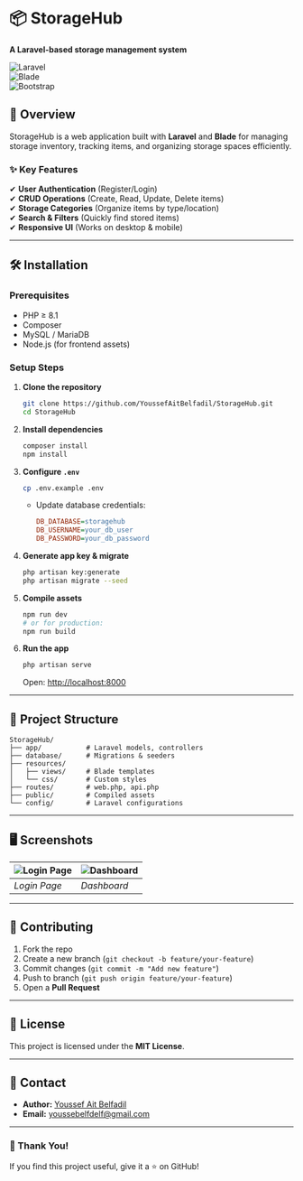 # **📦 StorageHub**  
**A Laravel-based storage management system**  

![Laravel](https://img.shields.io/badge/Laravel-FF2D20?style=for-the-badge&logo=laravel&logoColor=white)  
![Blade](https://img.shields.io/badge/Blade-FF2D20?style=for-the-badge&logo=laravel&logoColor=white)  
![Bootstrap](https://img.shields.io/badge/Bootstrap-563D7C?style=for-the-badge&logo=bootstrap&logoColor=white)  

## **📌 Overview**  
StorageHub is a web application built with **Laravel** and **Blade** for managing storage inventory, tracking items, and organizing storage spaces efficiently.  

### **✨ Key Features**  
✔ **User Authentication** (Register/Login)  
✔ **CRUD Operations** (Create, Read, Update, Delete items)  
✔ **Storage Categories** (Organize items by type/location)  
✔ **Search & Filters** (Quickly find stored items)  
✔ **Responsive UI** (Works on desktop & mobile)  

---

## **🛠 Installation**  
### **Prerequisites**  
- PHP ≥ 8.1  
- Composer  
- MySQL / MariaDB  
- Node.js (for frontend assets)  

### **Setup Steps**  
1. **Clone the repository**  
   ```sh
   git clone https://github.com/YoussefAitBelfadil/StorageHub.git
   cd StorageHub
   ```

2. **Install dependencies**  
   ```sh
   composer install
   npm install
   ```

3. **Configure `.env`**  
   ```sh
   cp .env.example .env
   ```
   - Update database credentials:
     ```ini
     DB_DATABASE=storagehub
     DB_USERNAME=your_db_user
     DB_PASSWORD=your_db_password
     ```

4. **Generate app key & migrate**  
   ```sh
   php artisan key:generate
   php artisan migrate --seed
   ```

5. **Compile assets**  
   ```sh
   npm run dev
   # or for production:
   npm run build
   ```

6. **Run the app**  
   ```sh
   php artisan serve
   ```
   Open: [http://localhost:8000](http://localhost:8000)  

---

## **📂 Project Structure**  
```
StorageHub/
├── app/           # Laravel models, controllers
├── database/      # Migrations & seeders
├── resources/
│   ├── views/     # Blade templates
│   └── css/       # Custom styles
├── routes/        # web.php, api.php
├── public/        # Compiled assets
└── config/        # Laravel configurations
```

---

## **🖥️ Screenshots**  
| ![Login Page](https://via.placeholder.com/400x200?text=Login+Page) | ![Dashboard](https://via.placeholder.com/400x200?text=Dashboard) |
|-------------------------------------------------------------------|----------------------------------------------------------------|
| *Login Page*                                                      | *Dashboard*                                                   |

---

## **🤝 Contributing**  
1. Fork the repo  
2. Create a new branch (`git checkout -b feature/your-feature`)  
3. Commit changes (`git commit -m "Add new feature"`)  
4. Push to branch (`git push origin feature/your-feature`)  
5. Open a **Pull Request**  

---

## **📜 License**  
This project is licensed under the **MIT License**.  

---

## **📧 Contact**  
- **Author:** [Youssef Ait Belfadil](https://github.com/YoussefAitBelfadil)  
- **Email:** youssebelfdelf@gmail.com  

---

### **🙏 Thank You!**  
If you find this project useful, give it a ⭐ on GitHub!  
